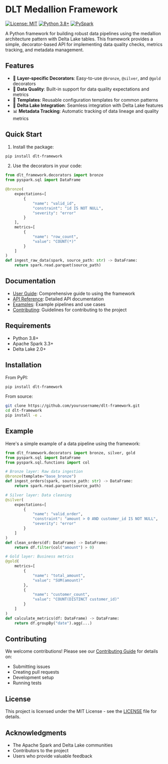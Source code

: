 # DLT Medallion Framework

[![License: MIT](https://img.shields.io/badge/License-MIT-yellow.svg)](https://opensource.org/licenses/MIT)
[![Python 3.8+](https://img.shields.io/badge/python-3.8+-blue.svg)](https://www.python.org/downloads/)
[![PySpark](https://img.shields.io/badge/pyspark-3.3+-orange.svg)](https://spark.apache.org/docs/latest/api/python/index.html)

A Python framework for building robust data pipelines using the medallion architecture pattern with Delta Lake tables. This framework provides a simple, decorator-based API for implementing data quality checks, metrics tracking, and metadata management.

## Features

- 🏅 **Layer-specific Decorators**: Easy-to-use `@bronze`, `@silver`, and `@gold` decorators
- 🎯 **Data Quality**: Built-in support for data quality expectations and metrics
- 📝 **Templates**: Reusable configuration templates for common patterns
- 🔄 **Delta Lake Integration**: Seamless integration with Delta Lake features
- 📊 **Metadata Tracking**: Automatic tracking of data lineage and quality metrics

## Quick Start

1. Install the package:
```bash
pip install dlt-framework
```

2. Use the decorators in your code:
```python
from dlt_framework.decorators import bronze
from pyspark.sql import DataFrame

@bronze(
    expectations=[
        {
            "name": "valid_id",
            "constraint": "id IS NOT NULL",
            "severity": "error"
        }
    ],
    metrics=[
        {
            "name": "row_count",
            "value": "COUNT(*)"
        }
    ]
)
def ingest_raw_data(spark, source_path: str) -> DataFrame:
    return spark.read.parquet(source_path)
```

## Documentation

- [User Guide](docs/user_guide.md): Comprehensive guide to using the framework
- [API Reference](docs/api_reference.md): Detailed API documentation
- [Examples](examples/): Example pipelines and use cases
- [Contributing](CONTRIBUTING.md): Guidelines for contributing to the project

## Requirements

- Python 3.8+
- Apache Spark 3.3+
- Delta Lake 2.0+

## Installation

From PyPI:
```bash
pip install dlt-framework
```

From source:
```bash
git clone https://github.com/yourusername/dlt-framework.git
cd dlt-framework
pip install -e .
```

## Example

Here's a simple example of a data pipeline using the framework:

```python
from dlt_framework.decorators import bronze, silver, gold
from pyspark.sql import DataFrame
from pyspark.sql.functions import col

# Bronze layer: Raw data ingestion
@bronze(template="base_bronze")
def ingest_orders(spark, source_path: str) -> DataFrame:
    return spark.read.parquet(source_path)

# Silver layer: Data cleaning
@silver(
    expectations=[
        {
            "name": "valid_order",
            "constraint": "amount > 0 AND customer_id IS NOT NULL",
            "severity": "error"
        }
    ]
)
def clean_orders(df: DataFrame) -> DataFrame:
    return df.filter(col("amount") > 0)

# Gold layer: Business metrics
@gold(
    metrics=[
        {
            "name": "total_amount",
            "value": "SUM(amount)"
        },
        {
            "name": "customer_count",
            "value": "COUNT(DISTINCT customer_id)"
        }
    ]
)
def calculate_metrics(df: DataFrame) -> DataFrame:
    return df.groupBy("date").agg(...)
```

## Contributing

We welcome contributions! Please see our [Contributing Guide](CONTRIBUTING.md) for details on:
- Submitting issues
- Creating pull requests
- Development setup
- Running tests

## License

This project is licensed under the MIT License - see the [LICENSE](LICENSE) file for details.

## Acknowledgments

- The Apache Spark and Delta Lake communities
- Contributors to the project
- Users who provide valuable feedback 